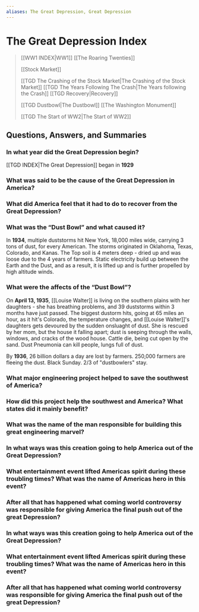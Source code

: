 ```yaml
---
aliases: The Great Depression, Great Depression
---
```

# The Great Depression Index

> [[WW1 INDEX|WW1]]
> [[The Roaring Twenties]]
>
> [[Stock Market]]
> 
> [[TGD The Crashing of the Stock Market|The Crashing of the Stock Market]]
> [[TGD The Years Following The Crash|The Years following the Crash]]
> [[TGD Recovery|Recovery]]
> 
> [[TGD Dustbowl|The Dustbowl]]
> [[The Washington Monument]]
> 
> [[TGD The Start of WW2|The Start of WW2]]
## Questions, Answers, and Summaries
### In what year did the Great Depression begin?
[[TGD INDEX|The Great Depression]] began in **1929** 
### What was said to be the cause of the Great Depression in America?

### What did America feel that it had to do to recover from the Great Depression?

### What was the “Dust Bowl” and what caused it?
In **1934**, multiple duststorms hit New York, 18,000 miles wide, carrying 3 tons of dust, for every American. The storms originated in Oklahoma, Texas, Colorado, and Kanas. The Top soil is 4 meters deep - dried up and was loose due to the 4 years of farmers. Static electricity build up between the Earth and the Dust, and as a result, it is lifted up and is further propelled by high altitude winds.
### What were the affects of the “Dust Bowl”?
On **April 13, 1935**, [[Louise Walter]] is living on the southern plains with her daughters - she has breathing problems, and 39 duststorms within 3 months have just passed. The biggest dustorm hits, going at 65 miles an hour, as it hit's Colorado, the temperature changes, and [[Louise Walter]]'s daughters gets devoured by the sudden onsluaght of dust. She is rescued by her mom, but the house it falling apart; dust is seeping through the walls, windows, and cracks of the wood house. Cattle die, being cut open by the sand. Dust Pneumonia can kill people, lungs full of dust.

By **1936**, 26 billion dollars a day are lost by farmers. 250,000 farmers are fleeing the dust. Black Sunday. 2/3 of "dustbowlers" stay.
### What major engineering project helped to save the southwest of America?

### How did this project help the southwest and America? What states did it mainly benefit?

### What was the name of the man responsible for building this great engineering marvel?

### In what ways was this creation going to help America out of the Great Depression?

### What entertainment event lifted Americas spirit during these troubling times? What was the name of Americas hero in this event?

### After all that has happened what coming world controversy was responsible for giving America the final push out of the great Depression?

### In what ways was this creation going to help America out of the Great Depression?

### What entertainment event lifted Americas spirit during these troubling times? What was the name of Americas hero in this event?

### After all that has happened what coming world controversy was responsible for giving America the final push out of the great Depression?
